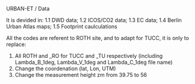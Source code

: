URBAN-ET / Data

It is devided in:
1.1 DWD data;
1.2 ICOS/CO2 data;
1.3 EC data;
1.4 Berlin Urban Atlas maps;
1.5 Footprint caulculations

All the codes are referent to ROTH site, and to adapt for TUCC, it is only to replace:
1) All ROTH and _RO for TUCC and _TU respectively (including Lambda_B_1deg, Lambda_V_1deg and Lambda_C_1deg file name)
2) Change the coordenation (lat, Lon, UTM)
3) Change the measurement height zm from 39.75 to 56

